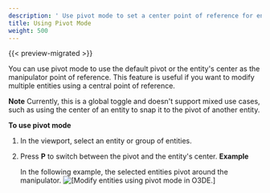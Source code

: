 ```yaml
---
description: ' Use pivot mode to set a center point of reference for entities in Open 3D Engine. '
title: Using Pivot Mode
weight: 500
---
```


{{< preview-migrated >}}

You can use pivot mode to use the default pivot or the entity's center as the manipulator point of reference. This feature is useful if you want to modify multiple entities using a central point of reference.

**Note**
Currently, this is a global toggle and doesn't support mixed use cases, such as using the center of an entity to snap it to the pivot of another entity.

**To use pivot mode**

1. In the viewport, select an entity or group of entities.

1. Press **P** to switch between the pivot and the entity's center.
**Example**

   In the following example, the selected entities pivot around the manipulator.
![\[Modify entities using pivot mode in O3DE.\]](/images/user-guide/viewportinteractionmodel/viewport-selection-model-16.gif)
